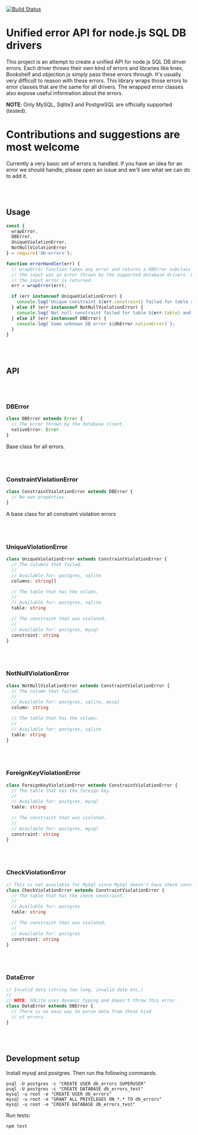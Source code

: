 [![Build Status](https://travis-ci.org/Vincit/db-errors.svg?branch=master)](https://travis-ci.org/Vincit/db-errors)

# Unified error API for node.js SQL DB drivers

This project is an attempt to create a unified API for node.js SQL DB driver errors. Each driver 
throws their own kind of errors and libraries like knex, Bookshelf and objection.js simply
pass these errors through. It's usually very difficult to reason with these errors. This
library wraps those errors to error classes that are the same for all drivers. The wrapped
error classes also expose useful information about the errors.

__NOTE__: Only MySQL, Sqlite3 and PostgreSQL are officially supported (tested).

# Contributions and suggestions are most welcome

Currently a very basic set of errors is handled. If you have an idea for an error we should
handle, please open an issue and we'll see what we can do to add it.

<br>
<br>

## Usage

```js
const {
  wrapError,
  DBError,
  UniqueViolationError,
  NotNullViolationError
} = require('db-errors');

function errorHandler(err) {
  // wrapError function takes any error and returns a DBError subclass instance if
  // the input was an error thrown by the supported database drivers. Otherwise
  // the input error is returned.
  err = wrapError(err);

  if (err instanceof UniqueViolationError) {
    console.log(`Unique constraint ${err.constraint} failed for table ${err.table} and columns ${err.columns}`);
  } else if (err instanceof NotNullViolationError) {
    console.log(`Not null constraint failed for table ${err.table} and column ${err.column}`);
  } else if (err instanceof DBError) {
    console.log(`Some unknown DB error ${dbError.nativeError}`);
  }
}
```

<br>
<br>

## API

<br>
<br>

### DBError

```ts
class DBError extends Error {
  // The error thrown by the database client.
  nativeError: Error
}
```

Base class for all errors.

<br>
<br>

### ConstraintViolationError

```ts
class ConstraintViolationError extends DBError {
  // No own properties.
}
```

A base class for all constraint violation errors

<br>
<br>

### UniqueViolationError

```ts
class UniqueViolationError extends ConstraintViolationError {
  // The columns that failed.
  //
  // Available for: postgres, sqlite
  columns: string[]

  // The table that has the colums.
  //
  // Available for: postgres, sqlite
  table: string

  // The constraint that was violated.
  //
  // Available for: postgres, mysql
  constraint: string
}
```

<br>
<br>

### NotNullViolationError

```ts
class NotNullViolationError extends ConstraintViolationError {
  // The column that failed.
  //
  // Available for: postgres, sqlite, mysql
  column: string

  // The table that has the colums.
  //
  // Available for: postgres, sqlite
  table: string
}
```

<br>
<br>

### ForeignKeyViolationError

```ts
class ForeignKeyViolationError extends ConstraintViolationError {
  // The table that has the foreign key.
  //
  // Available for: postgres, mysql
  table: string

  // The constraint that was violated.
  //
  // Available for: postgres, mysql
  constraint: string
}
```

<br>
<br>

### CheckViolationError

```ts
// This is not available for MySql since MySql doesn't have check constraints.
class CheckViolationError extends ConstraintViolationError {
  // The table that has the check constraint.
  //
  // Available for: postgres
  table: string

  // The constraint that was violated.
  //
  // Available for: postgres
  constraint: string
}
```

<br>
<br>

### DataError

```ts
// Invalid data (string too long, invalid date etc.)
//
// NOTE: SQLite uses dynamic typing and doesn't throw this error.
class DataError extends DBError {
  // There is no easy way to parse data from these kind
  // of errors.
}
```

<br>
<br>


## Development setup

Install mysql and postgres. Then run the following commands.

```shell
psql -U postgres -c "CREATE USER db_errors SUPERUSER"
psql -U postgres -c "CREATE DATABASE db_errors_test"
mysql -u root -e "CREATE USER db_errors"
mysql -u root -e "GRANT ALL PRIVILEGES ON *.* TO db_errors"
mysql -u root -e "CREATE DATABASE db_errors_test"
```

Run tests:

```shell
npm test
```
